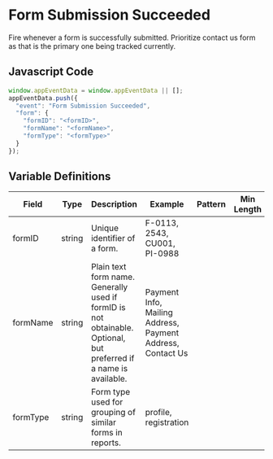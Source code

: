# Form Submission Succeeded

Fire whenever a form is successfully submitted. Prioritize contact us form as that is the primary one being tracked currently.

## Javascript Code

```js
window.appEventData = window.appEventData || [];
appEventData.push({
  "event": "Form Submission Succeeded",
  "form": {
    "formID": "<formID>",
    "formName": "<formName>",
    "formType": "<formType>"
  }
});
```
## Variable Definitions

|Field|Type|Description|Example|Pattern|Min Length|Max Length|Minimum|Maximum|Multiple Of|
| --- | --- | --- | --- | --- | --- | --- | --- | --- | --- |
formID|string|Unique identifier of a form.|F-0113, 2543, CU001, PI-0988|
formName|string|Plain text form name. Generally used if formID is not obtainable. Optional, but preferred if a name is available.|Payment Info, Mailing Address, Payment Address, Contact Us|
|formType|string|Form type used for grouping of similar forms in reports.|profile, registration|